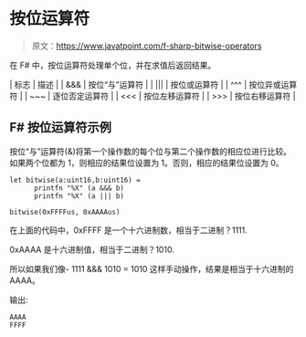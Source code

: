 # 按位运算符

> 原文：<https://www.javatpoint.com/f-sharp-bitwise-operators>

在 F# 中，按位运算符处理单个位，并在求值后返回结果。

| 标志 | 描述 |
| &&& | 按位“与”运算符 |
| &#124;&#124;&#124; | 按位或运算符 |
| ^^^ | 按位异或运算符 |
| ~~~ | 逐位否定运算符 |
| <<< | 按位左移运算符 |
| >>> | 按位右移运算符 |

## F# 按位运算符示例

按位“与”运算符(&)将第一个操作数的每个位与第二个操作数的相应位进行比较。如果两个位都为 1，则相应的结果位设置为 1。否则，相应的结果位设置为 0。

```
let bitwise(a:uint16,b:uint16) = 
      printfn "%X" (a &&& b)
      printfn "%X" (a ||| b)

bitwise(0xFFFFus, 0xAAAAus)

```

在上面的代码中，0xFFFF 是一个十六进制数，相当于二进制？1111.

0xAAAA 是十六进制值，相当于二进制？1010.

所以如果我们像- 1111 &&& 1010 = 1010 这样手动操作，结果是相当于十六进制的 AAAA。

输出:

```
AAAA
FFFF

```